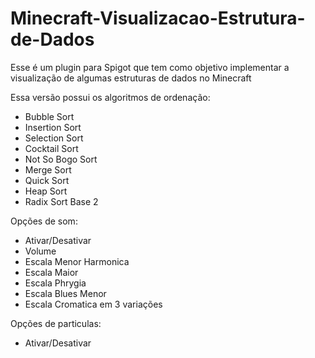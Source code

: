 # Minecraft-Visualizacao-Estrutura-de-Dados

Esse é um plugin para Spigot que tem como objetivo implementar a visualização de algumas estruturas de dados no Minecraft

Essa versão possui os algoritmos de ordenação:
- Bubble Sort
- Insertion Sort
- Selection Sort
- Cocktail Sort
- Not So Bogo Sort
- Merge Sort
- Quick Sort
- Heap Sort
- Radix Sort Base 2

Opções de som:
- Ativar/Desativar
- Volume
- Escala Menor Harmonica
- Escala Maior
- Escala Phrygia
- Escala Blues Menor
- Escala Cromatica em 3 variações

Opções de particulas:
- Ativar/Desativar
